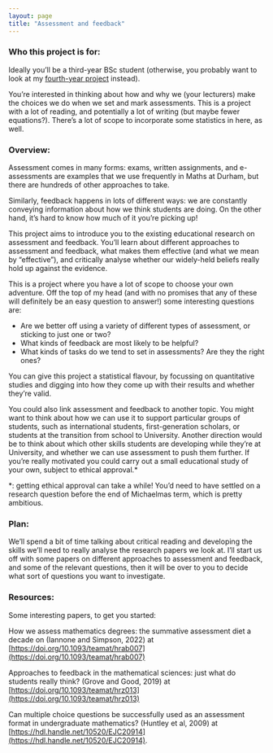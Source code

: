 ```yaml
---
layout: page
title: "Assessment and feedback"
---
```



### Who this project is for:

Ideally you’ll be a third-year BSc student (otherwise, you probably want to look at my [fourth-year project](/teaching/final-year-projects/functional-limit-theorems) instead).

You’re interested in thinking about how and why we (your lecturers) make the choices we do when we set and mark assessments. This is a project with a lot of reading, and potentially a lot of writing (but maybe fewer equations?). There’s a lot of scope to incorporate some statistics in here, as well.

### Overview:

Assessment comes in many forms: exams, written assignments, and e-assessments are examples that we use frequently in Maths at Durham, but there are hundreds of other approaches to take.

Similarly, feedback happens in lots of different ways: we are constantly conveying information about how we think students are doing. On the other hand, it’s hard to know how much of it you’re picking up!

This project aims to introduce you to the existing educational research on assessment and feedback. You’ll learn about different approaches to assessment and feedback, what makes them effective (and what we mean by “effective”), and critically analyse whether our widely-held beliefs really hold up against the evidence.

This is a project where you have a lot of scope to choose your own adventure. Off the top of my head (and with no promises that any of these will definitely be an easy question to answer!) some interesting questions are:

- Are we better off using a variety of different types of assessment, or sticking to just one or two?
- What kinds of feedback are most likely to be helpful?
- What kinds of tasks do we tend to set in assessments? Are they the right ones?


You can give this project a statistical flavour, by focussing on quantitative studies and digging into how they come up with their results and whether they’re valid.

You could also link assessment and feedback to another topic. You might want to think about how we can use it to support particular groups of students, such as international students, first-generation scholars, or students at the transition from school to University. Another direction would be to think about which other skills students are developing while they’re at University, and whether we can use assessment to push them further. If you’re really motivated you could carry out a small educational study of your own, subject to ethical approval.*

*: getting ethical approval can take a while! You’d need to have settled on a research question before the end of Michaelmas term, which is pretty ambitious.

### Plan:

We’ll spend a bit of time talking about critical reading and developing the skills we’ll need to really analyse the research papers we look at. I’ll start us off with some papers on different approaches to assessment and feedback, and some of the relevant questions, then it will be over to you to decide what sort of questions you want to investigate.

### Resources:

Some interesting papers, to get you started:

How we assess mathematics degrees: the summative assessment diet a decade on (Iannone and Simpson, 2022) at [https://doi.org/10.1093/teamat/hrab007](https://doi.org/10.1093/teamat/hrab007)

Approaches to feedback in the mathematical sciences: just what do students really think? (Grove and Good, 2019) at [https://doi.org/10.1093/teamat/hrz013](https://doi.org/10.1093/teamat/hrz013)

Can multiple choice questions be successfully used as an assessment format in undergraduate mathematics? (Huntley et al, 2009) at [https://hdl.handle.net/10520/EJC20914](https://hdl.handle.net/10520/EJC20914).
